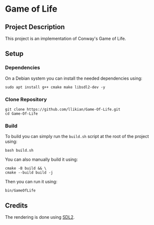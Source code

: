# Game of Life
## Project Description
This project is an implementation of Conway's Game of Life.

## Setup
### Dependencies
On a Debian system you can install the needed dependencies using:
```shell
sudo apt install g++ cmake make libsdl2-dev -y
```

### Clone Repository
```shell
git clone https://github.com/llikian/Game-Of-Life.git
cd Game-Of-Life
```

### Build
To build you can simply run the `build.sh` script at the root of the project using:
```shell
bash build.sh
```

You can also manually build it using:
```shell
cmake -B build && \
cmake --build build -j
```

Then you can run it using:
```shell
bin/GameOfLife
```

## Credits
The rendering is done using [SDL2](https://www.libsdl.org/).